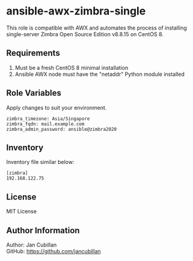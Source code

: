 ansible-awx-zimbra-single
=========================

This role is compatible with AWX and automates the process of installing single-server Zimbra Open Source Edition v8.8.15 on CentOS 8.

Requirements
------------

1) Must be a fresh CentOS 8 minimal installation
2) Ansible AWX node must have the "netaddr" Python module installed

Role Variables
--------------

Apply changes to suit your environment.

    zimbra_timezone: Asia/Singapore
    zimbra_fqdn: mail.example.com
    zimbra_admin_password: ansible@zimbra2020

Inventory
---------

Inventory file similar below:

    [zimbra]
    192.168.122.75

License
-------

MIT License

Author Information
------------------

Author: Jan Cubillan<br/>
GitHub: https://github.com/jancubillan<br/>
